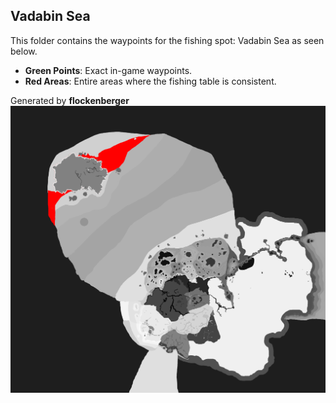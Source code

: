 ## Vadabin Sea
This folder contains the waypoints for the fishing spot: Vadabin Sea as seen below.

- **Green Points**: Exact in-game waypoints.
- **Red Areas**: Entire areas where the fishing table is consistent.

Generated by **flockenberger**
![Vadabin Sea](./Preview.png?raw=true "Vadabin Sea")